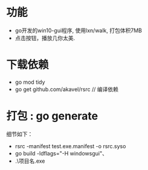 # 功能
- go开发的win10-gui程序, 使用lxn/walk, 打包体积7MB
- 点击按钮，播放几你太美.

# 下载依赖
- go mod tidy
- go get github.com/akavel/rsrc // 编译依赖

# 打包 : go generate
细节如下：
- rsrc -manifest test.exe.manifest -o rsrc.syso
- go build -ldflags="-H windowsgui"、
- .\项目名.exe
